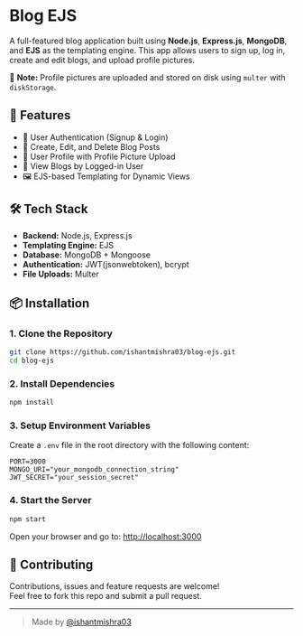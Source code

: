# Blog EJS

A full-featured blog application built using **Node.js**, **Express.js**, **MongoDB**, and **EJS** as the templating engine. This app allows users to sign up, log in, create and edit blogs, and upload profile pictures.

📂 **Note:** Profile pictures are uploaded and stored on disk using `multer` with `diskStorage`.

## 🚀 Features

- 🔐 User Authentication (Signup & Login)
- 📝 Create, Edit, and Delete Blog Posts
- 👤 User Profile with Profile Picture Upload
- 📜 View Blogs by Logged-in User
- 🖼️ EJS-based Templating for Dynamic Views

## 🛠️ Tech Stack

- **Backend:** Node.js, Express.js
- **Templating Engine:** EJS
- **Database:** MongoDB + Mongoose
- **Authentication:** JWT(jsonwebtoken), bcrypt
- **File Uploads:** Multer

## 📦 Installation

### 1. Clone the Repository

```bash
git clone https://github.com/ishantmishra03/blog-ejs.git
cd blog-ejs
```

### 2. Install Dependencies

```bash
npm install
```

### 3. Setup Environment Variables

Create a `.env` file in the root directory with the following content:

```.env
PORT=3000
MONGO_URI="your_mongodb_connection_string"
JWT_SECRET="your_session_secret"
```

### 4. Start the Server

```bash
npm start
```

Open your browser and go to: [http://localhost:3000](http://localhost:3000)


## 🤝 Contributing

Contributions, issues and feature requests are welcome!  
Feel free to fork this repo and submit a pull request.

---

> Made  by [@ishantmishra03](https://github.com/ishantmishra03)
